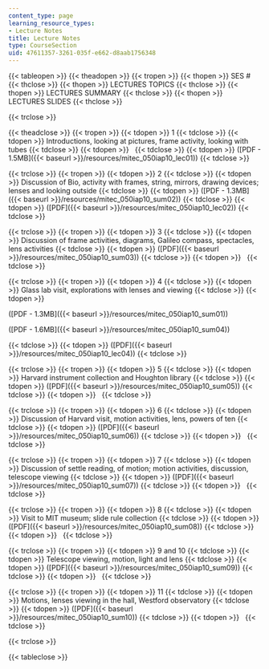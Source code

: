 ```yaml
---
content_type: page
learning_resource_types:
- Lecture Notes
title: Lecture Notes
type: CourseSection
uid: 47611357-3261-035f-e662-d8aab1756348
---
```


{{< tableopen >}}
{{< theadopen >}}
{{< tropen >}}
{{< thopen >}}
SES #
{{< thclose >}}
{{< thopen >}}
LECTURES TOPICS
{{< thclose >}}
{{< thopen >}}
LECTURES SUMMARY
{{< thclose >}}
{{< thopen >}}
LECTURES SLIDES
{{< thclose >}}

{{< trclose >}}

{{< theadclose >}}
{{< tropen >}}
{{< tdopen >}}
1
{{< tdclose >}}
{{< tdopen >}}
Introductions, looking at pictures, frame activity, looking with tubes
{{< tdclose >}}
{{< tdopen >}}
 
{{< tdclose >}}
{{< tdopen >}}
([PDF - 1.5MB]({{< baseurl >}}/resources/mitec_050iap10_lec01))
{{< tdclose >}}

{{< trclose >}}
{{< tropen >}}
{{< tdopen >}}
2
{{< tdclose >}}
{{< tdopen >}}
Discussion of Bio, activity with frames, string, mirrors, drawing devices; lenses and looking outside
{{< tdclose >}}
{{< tdopen >}}
([PDF - 1.3MB]({{< baseurl >}}/resources/mitec_050iap10_sum02))
{{< tdclose >}}
{{< tdopen >}}
([PDF]({{< baseurl >}}/resources/mitec_050iap10_lec02))
{{< tdclose >}}

{{< trclose >}}
{{< tropen >}}
{{< tdopen >}}
3
{{< tdclose >}}
{{< tdopen >}}
Discussion of frame activities, diagrams, Galileo compass, spectacles, lens activities
{{< tdclose >}}
{{< tdopen >}}
([PDF]({{< baseurl >}}/resources/mitec_050iap10_sum03))
{{< tdclose >}}
{{< tdopen >}}
 
{{< tdclose >}}

{{< trclose >}}
{{< tropen >}}
{{< tdopen >}}
4
{{< tdclose >}}
{{< tdopen >}}
Glass lab visit, explorations with lenses and viewing
{{< tdclose >}}
{{< tdopen >}}


([PDF - 1.3MB]({{< baseurl >}}/resources/mitec_050iap10_sum01))

([PDF - 1.6MB]({{< baseurl >}}/resources/mitec_050iap10_sum04))


{{< tdclose >}}
{{< tdopen >}}
([PDF]({{< baseurl >}}/resources/mitec_050iap10_lec04))
{{< tdclose >}}

{{< trclose >}}
{{< tropen >}}
{{< tdopen >}}
5
{{< tdclose >}}
{{< tdopen >}}
Harvard instrument collection and Houghton library
{{< tdclose >}}
{{< tdopen >}}
([PDF]({{< baseurl >}}/resources/mitec_050iap10_sum05))
{{< tdclose >}}
{{< tdopen >}}
 
{{< tdclose >}}

{{< trclose >}}
{{< tropen >}}
{{< tdopen >}}
6
{{< tdclose >}}
{{< tdopen >}}
Discussion of Harvard visit, motion activities, lens, powers of ten
{{< tdclose >}}
{{< tdopen >}}
([PDF]({{< baseurl >}}/resources/mitec_050iap10_sum06))
{{< tdclose >}}
{{< tdopen >}}
 
{{< tdclose >}}

{{< trclose >}}
{{< tropen >}}
{{< tdopen >}}
7
{{< tdclose >}}
{{< tdopen >}}
Discussion of settle reading, of motion; motion activities, discussion, telescope viewing
{{< tdclose >}}
{{< tdopen >}}
([PDF]({{< baseurl >}}/resources/mitec_050iap10_sum07))
{{< tdclose >}}
{{< tdopen >}}
 
{{< tdclose >}}

{{< trclose >}}
{{< tropen >}}
{{< tdopen >}}
8
{{< tdclose >}}
{{< tdopen >}}
Visit to MIT museum; slide rule collection
{{< tdclose >}}
{{< tdopen >}}
([PDF]({{< baseurl >}}/resources/mitec_050iap10_sum08))
{{< tdclose >}}
{{< tdopen >}}
 
{{< tdclose >}}

{{< trclose >}}
{{< tropen >}}
{{< tdopen >}}
9 and 10
{{< tdclose >}}
{{< tdopen >}}
Telescope viewing, motion, light and lens
{{< tdclose >}}
{{< tdopen >}}
([PDF]({{< baseurl >}}/resources/mitec_050iap10_sum09))
{{< tdclose >}}
{{< tdopen >}}
 
{{< tdclose >}}

{{< trclose >}}
{{< tropen >}}
{{< tdopen >}}
11
{{< tdclose >}}
{{< tdopen >}}
Motions, lenses viewing in the hall, Westford observatory
{{< tdclose >}}
{{< tdopen >}}
([PDF]({{< baseurl >}}/resources/mitec_050iap10_sum10))
{{< tdclose >}}
{{< tdopen >}}
 
{{< tdclose >}}

{{< trclose >}}

{{< tableclose >}}